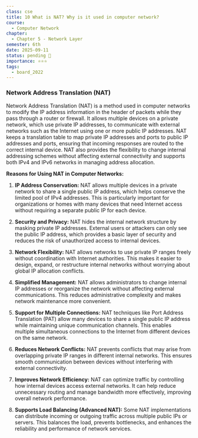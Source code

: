 ```yaml
---
class: cse
title: 10 What is NAT? Why is it used in computer network?
course:
  - Computer Network
chapter:
  - Chapter 5 - Network Layer
semester: 6th
date: 2025-09-11
status: pending 🛑
importance: ⭐⭐⭐
tags:
  - board_2022
---
```

### Network Address Translation (NAT)

Network Address Translation (NAT) is a method used in computer networks to modify the IP address information in the header of packets while they pass through a router or firewall. It allows multiple devices on a private network, which use private IP addresses, to communicate with external networks such as the Internet using one or more public IP addresses. NAT keeps a translation table to map private IP addresses and ports to public IP addresses and ports, ensuring that incoming responses are routed to the correct internal device. NAT also provides the flexibility to change internal addressing schemes without affecting external connectivity and supports both IPv4 and IPv6 networks in managing address allocation.

**Reasons for Using NAT in Computer Networks:**

1. **IP Address Conservation:** NAT allows multiple devices in a private network to share a single public IP address, which helps conserve the limited pool of IPv4 addresses. This is particularly important for organizations or homes with many devices that need Internet access without requiring a separate public IP for each device.
    
2. **Security and Privacy:** NAT hides the internal network structure by masking private IP addresses. External users or attackers can only see the public IP address, which provides a basic layer of security and reduces the risk of unauthorized access to internal devices.
    
3. **Network Flexibility:** NAT allows networks to use private IP ranges freely without coordination with Internet authorities. This makes it easier to design, expand, or restructure internal networks without worrying about global IP allocation conflicts.
    
4. **Simplified Management:** NAT allows administrators to change internal IP addresses or reorganize the network without affecting external communications. This reduces administrative complexity and makes network maintenance more convenient.
    
5. **Support for Multiple Connections:** NAT techniques like Port Address Translation (PAT) allow many devices to share a single public IP address while maintaining unique communication channels. This enables multiple simultaneous connections to the Internet from different devices on the same network.
    
6. **Reduces Network Conflicts:** NAT prevents conflicts that may arise from overlapping private IP ranges in different internal networks. This ensures smooth communication between devices without interfering with external connectivity.
    
7. **Improves Network Efficiency:** NAT can optimize traffic by controlling how internal devices access external networks. It can help reduce unnecessary routing and manage bandwidth more effectively, improving overall network performance.
    
8. **Supports Load Balancing (Advanced NAT):** Some NAT implementations can distribute incoming or outgoing traffic across multiple public IPs or servers. This balances the load, prevents bottlenecks, and enhances the reliability and performance of network services.